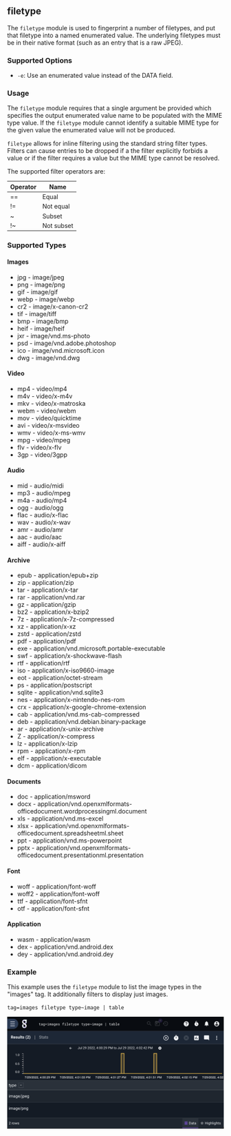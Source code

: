 ## filetype

The `filetype` module is used to fingerprint a number of filetypes, and put that filetype into a named enumerated value. The underlying filetypes must be in their native format (such as an entry that is a raw JPEG). 

### Supported Options

* `-e`: Use an enumerated value instead of the DATA field.

### Usage

The `filetype` module requires that a single argument be provided which specifies the output enumerated value name to be populated with the MIME type value.  If the `filetype` module cannot identify a suitable MIME type for the given value the enumerated value will not be produced.

`filetype` allows for inline filtering using the standard string filter types.  Filters can cause entries to be dropped if a the filter explicitly forbids a value or if the filter requires a value but the MIME type cannot be resolved.

The supported filter operators are:

| Operator | Name |
|----------|------|
| == | Equal |
| != | Not equal |
| ~ | Subset |
| !~ | Not subset |


### Supported Types

#### Images 

* jpg - image/jpeg
* png - image/png
* gif - image/gif
* webp - image/webp
* cr2 - image/x-canon-cr2
* tif - image/tiff
* bmp - image/bmp
* heif - image/heif
* jxr - image/vnd.ms-photo
* psd - image/vnd.adobe.photoshop
* ico - image/vnd.microsoft.icon
* dwg - image/vnd.dwg

#### Video

* mp4 - video/mp4
* m4v - video/x-m4v
* mkv - video/x-matroska
* webm - video/webm
* mov - video/quicktime
* avi - video/x-msvideo
* wmv - video/x-ms-wmv
* mpg - video/mpeg
* flv - video/x-flv
* 3gp - video/3gpp

#### Audio

* mid - audio/midi
* mp3 - audio/mpeg
* m4a - audio/mp4
* ogg - audio/ogg
* flac - audio/x-flac
* wav - audio/x-wav
* amr - audio/amr
* aac - audio/aac
* aiff - audio/x-aiff

#### Archive

* epub - application/epub+zip
* zip - application/zip
* tar - application/x-tar
* rar - application/vnd.rar
* gz - application/gzip
* bz2 - application/x-bzip2
* 7z - application/x-7z-compressed
* xz - application/x-xz
* zstd - application/zstd
* pdf - application/pdf
* exe - application/vnd.microsoft.portable-executable
* swf - application/x-shockwave-flash
* rtf - application/rtf
* iso - application/x-iso9660-image
* eot - application/octet-stream
* ps - application/postscript
* sqlite - application/vnd.sqlite3
* nes - application/x-nintendo-nes-rom
* crx - application/x-google-chrome-extension
* cab - application/vnd.ms-cab-compressed
* deb - application/vnd.debian.binary-package
* ar - application/x-unix-archive
* Z - application/x-compress
* lz - application/x-lzip
* rpm - application/x-rpm
* elf - application/x-executable
* dcm - application/dicom

#### Documents

* doc - application/msword
* docx - application/vnd.openxmlformats-officedocument.wordprocessingml.document
* xls - application/vnd.ms-excel
* xlsx - application/vnd.openxmlformats-officedocument.spreadsheetml.sheet
* ppt - application/vnd.ms-powerpoint
* pptx - application/vnd.openxmlformats-officedocument.presentationml.presentation

#### Font

* woff - application/font-woff
* woff2 - application/font-woff
* ttf - application/font-sfnt
* otf - application/font-sfnt

#### Application

* wasm - application/wasm
* dex - application/vnd.android.dex
* dey - application/vnd.android.dey

### Example

This example uses the `filetype` module to list the image types in the "images" tag. It additionally filters to display just images.

```
tag=images filetype type~image | table
```

![Example 1](filetype.png)
